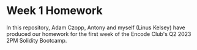 # Week 1 Homework

In this repository, Adam Czopp, Antony and myself (Linus Kelsey) have produced our homework for the first week of the Encode Club's Q2 2023 2PM Solidity Bootcamp.